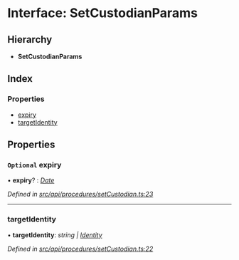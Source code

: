 # Interface: SetCustodianParams

## Hierarchy

* **SetCustodianParams**

## Index

### Properties

* [expiry](setcustodianparams.md#optional-expiry)
* [targetIdentity](setcustodianparams.md#targetidentity)

## Properties

### `Optional` expiry

• **expiry**? : *[Date](../enums/transactionargumenttype.md#date)*

*Defined in [src/api/procedures/setCustodian.ts:23](https://github.com/PolymathNetwork/polymesh-sdk/blob/05b527a2/src/api/procedures/setCustodian.ts#L23)*

___

###  targetIdentity

• **targetIdentity**: *string | [Identity](../classes/identity.md)*

*Defined in [src/api/procedures/setCustodian.ts:22](https://github.com/PolymathNetwork/polymesh-sdk/blob/05b527a2/src/api/procedures/setCustodian.ts#L22)*
